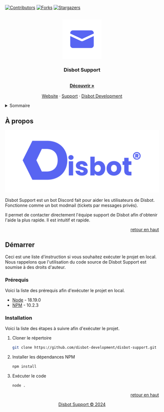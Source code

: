<a id="readme-top"></a>

[![Contributors][contributors-shield]][contributors-url]
[![Forks][forks-shield]][forks-url]
[![Stargazers][stars-shield]][stars-url]

<br />
<div align="center">
  <a href="https://github.com/disbot-development/disbot-support">
    <img src="src/Images/Disbot Support.png" alt="Logo" width="128" height="128">
  </a>

  <h3 align="center">Disbot Support</h3>

  <p align="center">
    <br />
    <a href="https://dis-bot.xyz"><strong>Découvrir »</strong></a>
    <br />
    <br />
    <a href="https://dis-bot.xyz">Website</a>
    ·
    <a href="https://discord.gg/YPW3ZNuKW5">Support</a>
    ·
    <a href="https://github.com/disbot-development">Disbot Development</a>
  </p>
</div>

<details>
  <summary>Sommaire</summary>
  <ol>
    <li>
      <a href="#à-propos">À propos</a>
    </li>
    <li>
      <a href="#démarrer">Démarrer</a>
      <ul>
        <li><a href="#prérequis">Prérequis</a></li>
        <li><a href="#installation">Installation</a></li>
      </ul>
    </li>
  </ol>
</details>

## À propos

[![Disbot Support][product-screenshot]](https://dis-bot.xyz)

Disbot Support est un bot Discord fait pour aider les utilisateurs de Disbot. Fonctionne comme un bot modmail (tickets par messages privés).

Il permet de contacter directement l'équipe support de Disbot afin d'obtenir l'aide la plus rapide. Il est intuitif et rapide.

<p align="right"><a href="#readme-top">retour en haut</a></p>

## Démarrer

Ceci est une liste d'instruction si vous souhaitez exécuter le projet en local.
Nous rappelons que l'utilisation du code source de Disbot Support est soumise à des droits d'auteur.

### Prérequis

Voici la liste des prérequis afin d'exécuter le projet en local.
* [Node](https://nodejs.org/en/) - 18.19.0
* [NPM](https://www.npmjs.com/) - 10.2.3

### Installation

Voici la liste des étapes à suivre afin d'exécuter le projet.

1. Cloner le répertoire
   ```sh
   git clone https://github.com/disbot-development/disbot-support.git
   ```
2. Installer les dépendances NPM
   ```sh
   npm install
   ```
3. Exécuter le code
   ```sh
   node .
   ```

<p align="right"><a href="#readme-top">retour en haut</a></p>

<p align="center"><a href="https://github.com/Disbot-Development/disbot-support/LICENSE">Disbot Support ©️ 2024</a></p>

[contributors-shield]: https://img.shields.io/github/contributors/disbot-development/disbot-support.svg?style=for-the-badge
[contributors-url]: https://github.com/disbot-development/disbot-support/graphs/contributors
[forks-shield]: https://img.shields.io/github/forks/disbot-development/disbot-support.svg?style=for-the-badge
[forks-url]: https://github.com/disbot-development/disbot-support/network/members
[stars-shield]: https://img.shields.io/github/stars/disbot-development/disbot-support.svg?style=for-the-badge
[stars-url]: https://github.com/disbot-development/disbot-support/stargazers
[product-screenshot]: src/Images/White_Blurple_Banner.png
